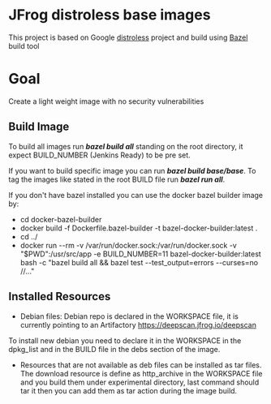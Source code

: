 # JFrog distroless base images 

This project is based on Google [distroless](https://github.com/GoogleContainerTools/distroless) project 
and build using [Bazel](https://bazel.build/) build tool

# Goal
Create a light weight image with no security vulnerabilities 

## Build Image

To build all images run **_bazel build all_** standing on the root directory, it expect BUILD_NUMBER (Jenkins Ready) to be pre set.

If you want to build specific image you can run **_bazel build base/base_**.
To tag the images like stated in the root BUILD file run **_bazel run all_**.

If you don't have bazel installed you can use the docker bazel builder image by:
* cd docker-bazel-builder
* docker build -f Dockerfile.bazel-builder -t bazel-docker-builder:latest .
* cd ../
* docker run --rm -v /var/run/docker.sock:/var/run/docker.sock -v "$PWD":/usr/src/app -e BUILD_NUMBER=11 bazel-docker-builder:latest bash -c "bazel build all && bazel test --test_output=errors --curses=no //..."

## Installed Resources
* Debian files: Debian repo is declared in the WORKSPACE file, it is currently pointing to an Artifactory https://deepscan.jfrog.io/deepscan 

To install new debian you need to declare it in the WORKSPACE in the dpkg_list and in the BUILD file in the debs section of the image.

* Resources that are not available as deb files can be installed as tar files. The download resource is define as http_archive in the WORKSPACE file and you build them under experimental directory, last command should tar it then you can 
add them as tar action during the image build.